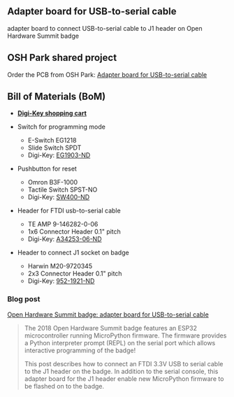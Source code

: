 ## Adapter board for USB-to-serial cable
adapter board to connect USB-to-serial cable to J1 header on Open Hardware Summit badge

## OSH Park shared project
Order the PCB from OSH Park:
[Adapter board for USB-to-serial cable](https://oshpark.com/shared_projects/39CXLX65)

## Bill of Materials (BoM)
* **[Digi-Key shopping cart](https://www.digikey.com/short/jdmpnf)**

* Switch for programming mode
  * E-Switch EG1218
  * Slide Switch SPDT
  * Digi-Key: [EG1903-ND](https://www.digikey.com/short/jdmjh3)

* Pushbutton for reset
  * Omron B3F-1000
  * Tactile Switch SPST-NO
  * Digi-Key: [SW400-ND](https://www.digikey.com/short/jdmjhz)

* Header for FTDI usb-to-serial cable
  * TE AMP 9-146282-0-06
  * 1x6 Connector Header 0.1" pitch
  * Digi-Key: [A34253-06-ND](https://www.digikey.com/short/jdmjhd)

* Header to connect J1 socket on badge
  * Harwin M20-9720345
  * 2x3 Connector Header 0.1" pitch
  * Digi-Key: [952-1921-ND](https://www.digikey.com/short/jdmj9p)


### Blog post
[Open Hardware Summit badge: adapter board for USB-to-serial cable](http://blog.oshpark.com/2018/10/05/open-hardware-summit-badge-adapter-board-ftdi-cable/)
> The 2018 Open Hardware Summit badge features an ESP32 microcontroller running MicroPython firmware.  The firmware provides a Python interpreter prompt (REPL) on the serial port which allows interactive programming of the badge!
>
> This post describes how to connect an FTDI 3.3V USB to serial cable to the J1 header on the badge.  In addition to the serial console, this adapter board for the J1 header enable new MicroPython firmware to be flashed on to the badge.


